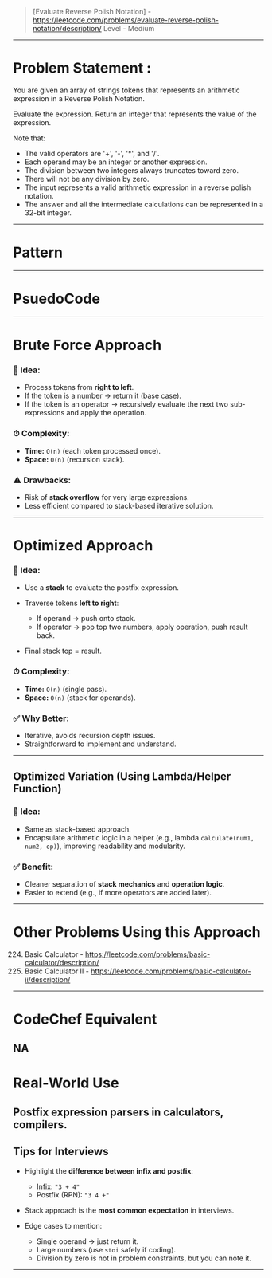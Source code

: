 > [Evaluate Reverse Polish Notation] - https://leetcode.com/problems/evaluate-reverse-polish-notation/description/
> Level - Medium
--------------------------------------------------------------------------------------------------------------------------------------
# Problem Statement : 

You are given an array of strings tokens that represents an arithmetic expression in a Reverse Polish Notation.

Evaluate the expression. Return an integer that represents the value of the expression.

Note that:

* The valid operators are '+', '-', '*', and '/'.
* Each operand may be an integer or another expression.
* The division between two integers always truncates toward zero.
* There will not be any division by zero.
* The input represents a valid arithmetic expression in a reverse polish notation.
* The answer and all the intermediate calculations can be represented in a 32-bit integer.
--------------------------------------------------------------------------------------------------------------------------------------
# Pattern

--------------------------------------------------------------------------------------------------------------------------------------
# PsuedoCode

--------------------------------------------------------------------------------------------------------------------------------------
# Brute Force Approach

### 🔹 Idea:

* Process tokens from **right to left**.
* If the token is a number → return it (base case).
* If the token is an operator → recursively evaluate the next two sub-expressions and apply the operation.

### ⏱ Complexity:

* **Time:** `O(n)` (each token processed once).
* **Space:** `O(n)` (recursion stack).

### ⚠️ Drawbacks:

* Risk of **stack overflow** for very large expressions.
* Less efficient compared to stack-based iterative solution.
--------------------------------------------------------------------------------------------------------------------------------------
# Optimized Approach

### 🔹 Idea:

* Use a **stack** to evaluate the postfix expression.
* Traverse tokens **left to right**:

  * If operand → push onto stack.
  * If operator → pop top two numbers, apply operation, push result back.
* Final stack top = result.

### ⏱ Complexity:

* **Time:** `O(n)` (single pass).
* **Space:** `O(n)` (stack for operands).

### ✅ Why Better:

* Iterative, avoids recursion depth issues.
* Straightforward to implement and understand.

---

## **Optimized Variation (Using Lambda/Helper Function)**

### 🔹 Idea:

* Same as stack-based approach.
* Encapsulate arithmetic logic in a helper (e.g., lambda `calculate(num1, num2, op)`), improving readability and modularity.

### ✅ Benefit:

* Cleaner separation of **stack mechanics** and **operation logic**.
* Easier to extend (e.g., if more operators are added later).
--------------------------------------------------------------------------------------------------------------------------------------
# Other Problems Using this Approach
224. Basic Calculator - https://leetcode.com/problems/basic-calculator/description/
227. Basic Calculator II - https://leetcode.com/problems/basic-calculator-ii/description/
--------------------------------------------------------------------------------------------------------------------------------------
# CodeChef Equivalent
NA
--------------------------------------------------------------------------------------------------------------------------------------
# Real-World Use
Postfix expression parsers in calculators, compilers.
---

## **Tips for Interviews**

* Highlight the **difference between infix and postfix**:

  * Infix: `"3 + 4"`
  * Postfix (RPN): `"3 4 +"`
* Stack approach is the **most common expectation** in interviews.
* Edge cases to mention:

  * Single operand → just return it.
  * Large numbers (use `stoi` safely if coding).
  * Division by zero is not in problem constraints, but you can note it.

---